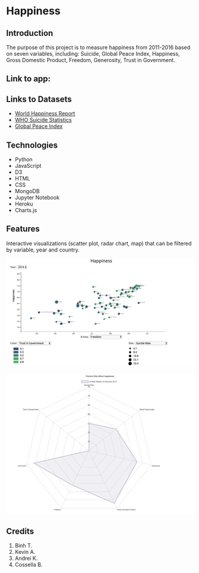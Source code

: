 # Happiness

## Introduction
The purpose of this project is to measure happiness from 2011-2016 based on seven variables, including: Suicide, Global Peace Index, Happiness, Gross Domestic Product, Freedom, Generosity, Trust in Government.

## Link to app: 

## Links to Datasets
* [World Happiness Report](http://worldhappiness.report/ed/2019/)
* [WHO Suicide Statistics](https://www.kaggle.com/szamil/who-suicide-statistics)
* [Global Peace Index](https://www.kaggle.com/kretes/gpi2008-2016)


## Technologies
* Python
* JavaScript
* D3
* HTML
* CSS
* MongoDB
* Jupyter Notebook
* Heroku
* Charts.js


## Features
Interactive visualizations (scatter plot, radar chart, map) that can be filtered by variable, year and country.

![Scatter Plot](/README_photos/2014_scatter_README.png)

![Radar Chart](/README_photos/USA_radarchart_README.png)


## Credits
1. Binh T.
2. Kevin A.
3. Andrei K.
4. Cossella B.
